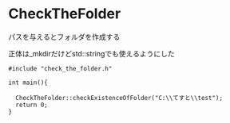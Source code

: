CheckTheFolder
==============

パスを与えるとフォルダを作成する  
  
正体は_mkdirだけどstd::stringでも使えるようにした  


    #include "check_the_folder.h"
    
    int main(){
    
      CheckTheFolder::checkExistenceOfFolder("C:\\てすと\\test");
      return 0;
    }